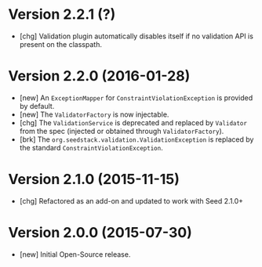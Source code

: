 # Version 2.2.1 (?)

* [chg] Validation plugin automatically disables itself if no validation API is present on the classpath.

# Version 2.2.0 (2016-01-28)

* [new] An `ExceptionMapper` for `ConstraintViolationException` is provided by default.
* [new] The `ValidatorFactory` is now injectable.
* [chg] The `ValidationService` is deprecated and replaced by `Validator` from the spec (injected or obtained through `ValidatorFactory`).
* [brk] The `org.seedstack.validation.ValidationException` is replaced by the standard `ConstraintViolationException`.

# Version 2.1.0 (2015-11-15)

* [chg] Refactored as an add-on and updated to work with Seed 2.1.0+

# Version 2.0.0 (2015-07-30)

* [new] Initial Open-Source release.
